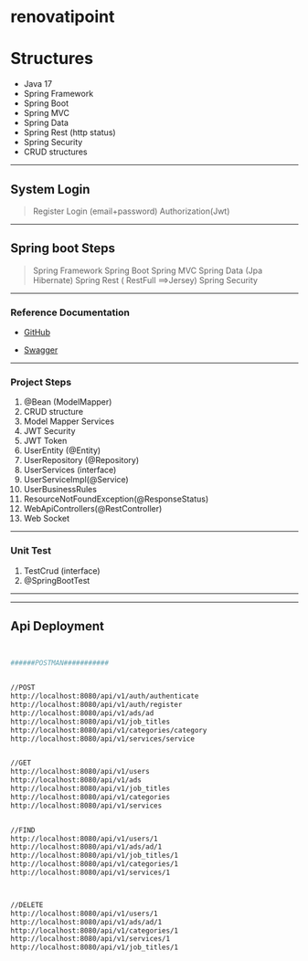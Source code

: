 # renovatipoint

# Structures
- Java 17
- Spring Framework
- Spring Boot
- Spring MVC
- Spring Data
- Spring Rest (http status)
- Spring Security
- CRUD structures

---

## System Login
> Register
> Login (email+password)
> Authorization(Jwt)

---

## Spring boot Steps
> Spring Framework
> Spring Boot
> Spring MVC
> Spring Data (Jpa Hibernate)
> Spring Rest ( RestFull ==>Jersey)
> Spring Security

---

### Reference Documentation
* [GitHub](https://github.com/m1erla/MyKlus)

* [Swagger](http://localhost:8080/swagger-ui/index.html#/)

---

### Project Steps
1. @Bean (ModelMapper)
2. CRUD structure
3. Model Mapper Services
4. JWT Security
5. JWT Token
6. UserEntity (@Entity)
7. UserRepository (@Repository)
8. UserServices (interface)
9. UserServiceImpl(@Service)
10. UserBusinessRules
11. ResourceNotFoundException(@ResponseStatus)
12. WebApiControllers(@RestController)
13. Web Socket
---

### Unit Test
1. TestCrud (interface)
2. @SpringBootTest

---


---


## Api Deployment
```sh


######POSTMAN###########


//POST 
http://localhost:8080/api/v1/auth/authenticate
http://localhost:8080/api/v1/auth/register
http://localhost:8080/api/v1/ads/ad
http://localhost:8080/api/v1/job_titles
http://localhost:8080/api/v1/categories/category
http://localhost:8080/api/v1/services/service


//GET
http://localhost:8080/api/v1/users
http://localhost:8080/api/v1/ads
http://localhost:8080/api/v1/job_titles
http://localhost:8080/api/v1/categories
http://localhost:8080/api/v1/services


//FIND
http://localhost:8080/api/v1/users/1
http://localhost:8080/api/v1/ads/ad/1
http://localhost:8080/api/v1/job_titles/1
http://localhost:8080/api/v1/categories/1
http://localhost:8080/api/v1/services/1



//DELETE
http://localhost:8080/api/v1/users/1
http://localhost:8080/api/v1/ads/ad/1
http://localhost:8080/api/v1/categories/1
http://localhost:8080/api/v1/services/1
http://localhost:8080/api/v1/job_titles/1


```

